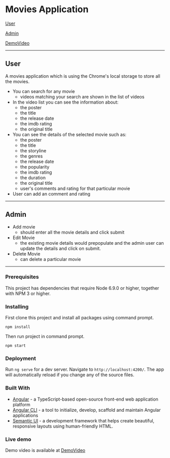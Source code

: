 # Movies Application

[User](#user)

[Admin](#admin)

[DemoVideo](https://drive.google.com/drive/folders/1BXapVFoXJq5xn4BHPTMHHqh-4-QLkf31?usp=sharing)

------

## User

A movies application which is using the Chrome's local storage to store all the movies.
* You can search for any movie
  * videos matching your search are shown in the list of videos
* In the video list you can see the information about:
  * the poster
  * the title
  * the release date
  * the imdb rating
  * the original title
* You can see the details of the selected movie such as:
  * the poster
  * the title
  * the storyline
  * the genres
  * the release date
  * the popularity
  * the imdb rating
  * the duration
  * the original title
  * user's comments and rating for that particular movie
* User can add an comment and rating
------
## Admin

* Add movie
    * should enter all the movie details and click submit
* Edit Movie
    * the existing movie details would prepopulate and the admin user can update the details and click on submit.
* Delete Movie
    * can delete a particular movie
------
### Prerequisites

This project has dependencies that require Node 6.9.0 or higher, together with NPM 3 or higher.

### Installing

First clone this project and install all packages using command prompt.

```
npm install
```

Then run project in command prompt.
```
npm start
```

### Deployment

Run `ng serve` for a dev server. Navigate to `http://localhost:4200/`. The app will automatically reload if you change any of the source files.

### Built With

* [Angular](https://angular.io/) - a TypeScript-based open-source front-end web application platform 
* [Angular CLI](https://cli.angular.io/) -  a tool to initialize, develop, scaffold and maintain Angular applications
* [Semantic UI](https://semantic-ui.com/) - a development framework that helps create beautiful, responsive layouts using human-friendly HTML.

### Live demo

Demo video is available at [DemoVideo](https://drive.google.com/drive/folders/1BXapVFoXJq5xn4BHPTMHHqh-4-QLkf31?usp=sharing)
